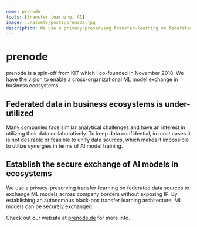 ```yaml
---
name: prenode
tools: [transfer learning, AI]
image: ../assets/posts/prenode.jpg
description: We use a privacy-preserving transfer-learning on federated data sources to exchange AI models across company borders without exposing IP.
---
```


# prenode

prenode is a spin-off from KIT which I co-founded in November 2018. We have the vision to enable a cross-organizational ML model exchange in business ecosystems.

## Federated data in business ecosystems is under-utilized

Many companies face similar analytical challenges and have an interest in utilizing their data collaboratively. To keep data confidential, in most cases it is not desirable or feasible to unify data sources, which makes it impossible to utilize synergies in terms of AI model training.


## Establish the secure exchange of AI models in ecosystems

We use a privacy-preserving transfer-learning on federated data sources to exchange ML models across company borders without exposing IP. By establishing an autonomous black-box transfer learning architecture, ML models can be securely exchanged.


Check out our website at <a href="http://www.prenode.de" target="_blank">prenode.de</a> for more info.

